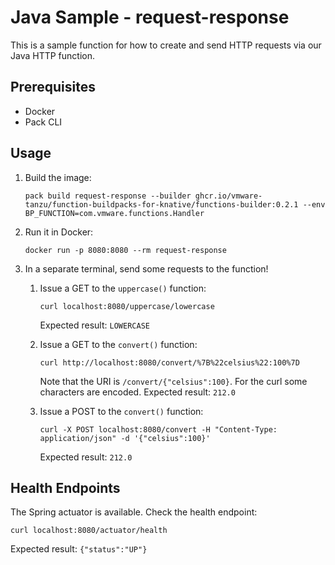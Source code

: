 # Java Sample - request-response

This is a sample function for how to create and send HTTP requests via our Java HTTP function.

## Prerequisites

- Docker
- Pack CLI

## Usage

1.  Build the image:

    ```
    pack build request-response --builder ghcr.io/vmware-tanzu/function-buildpacks-for-knative/functions-builder:0.2.1 --env BP_FUNCTION=com.vmware.functions.Handler
    ```

1. Run it in Docker:

    ```
    docker run -p 8080:8080 --rm request-response
    ```

1. In a separate terminal, send some requests to the function!

    1. Issue a GET to the `uppercase()` function: 
        ```
        curl localhost:8080/uppercase/lowercase
        ```
        Expected result: `LOWERCASE`

    1. Issue a GET to the `convert()` function:
        ```
        curl http://localhost:8080/convert/%7B%22celsius%22:100%7D
        ```
        Note that the URI is `/convert/{"celsius":100}`. For the curl some characters are encoded. 
        Expected result: `212.0`

    1. Issue a POST to the `convert()` function:
        ```
        curl -X POST localhost:8080/convert -H "Content-Type: application/json" -d '{"celsius":100}'
        ```
        Expected result: `212.0`

## Health Endpoints

The Spring actuator is available.  Check the health endpoint: 
```
curl localhost:8080/actuator/health
```
Expected result: `{"status":"UP"}`
